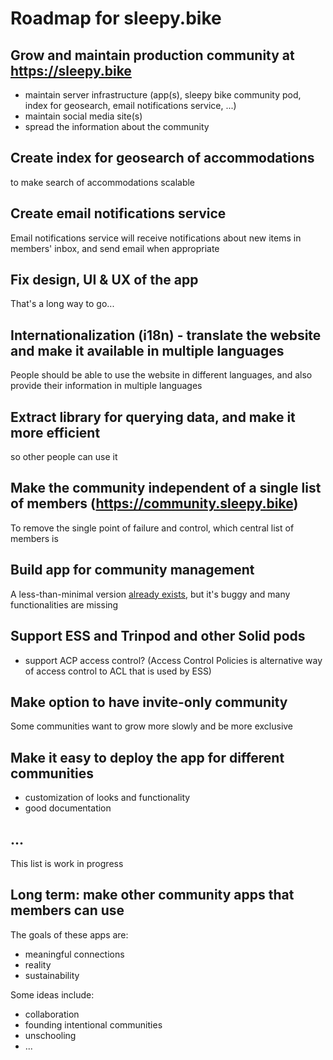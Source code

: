 # Roadmap for sleepy.bike

## Grow and maintain production community at https://sleepy.bike

- maintain server infrastructure (app(s), sleepy bike community pod, index for geosearch, email notifications service, ...)
- maintain social media site(s)
- spread the information about the community

## Create index for geosearch of accommodations

to make search of accommodations scalable

## Create email notifications service

Email notifications service will receive notifications about new items in members' inbox, and send email when appropriate

## Fix design, UI & UX of the app

That's a long way to go...

## Internationalization (i18n) - translate the website and make it available in multiple languages

People should be able to use the website in different languages, and also provide their information in multiple languages

## Extract library for querying data, and make it more efficient

so other people can use it

## Make the community independent of a single list of members (https://community.sleepy.bike)

To remove the single point of failure and control, which central list of members is

## Build app for community management

A less-than-minimal version [already exists](https://github.com/OpenHospitalityNetwork/solid-community-manager), but it's buggy and many functionalities are missing

## Support ESS and Trinpod and other Solid pods

- support ACP access control? (Access Control Policies is alternative way of access control to ACL that is used by ESS)

## Make option to have invite-only community

Some communities want to grow more slowly and be more exclusive

## Make it easy to deploy the app for different communities

- customization of looks and functionality
- good documentation

## ...

This list is work in progress

## Long term: make other community apps that members can use

The goals of these apps are:

- meaningful connections
- reality
- sustainability

Some ideas include:

- collaboration
- founding intentional communities
- unschooling
- ...
